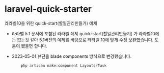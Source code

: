 # laravel-quick-starter
라라벨10을 위한 quick-start(할일관리만들기) 예제

* 라라벨 5.1 문서에 포함된 라라벨 예제 quick-start(할일관리만들기) 가 라라벨10에는 없는것 같아 5.1버전의 예제를 바탕으로 라라벨 10에 맞게 수정 보완했습니다.
도움이 됐을면 합니다.

* 2023-05-01 뷰단을 blade components 방식으로 변경했습니다.
	```php
		php artisan make:component Layouts/Task
	```